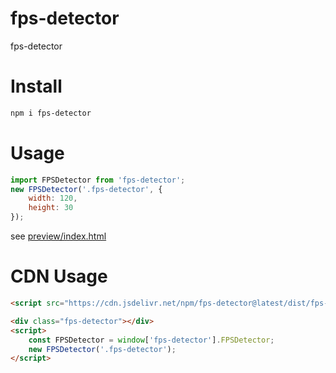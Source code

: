 # fps-detector
fps-detector

# Install
```sh
npm i fps-detector
```

# Usage
```js
import FPSDetector from 'fps-detector';
new FPSDetector('.fps-detector', {
    width: 120,
    height: 30
});
```
see [preview/index.html](preview/index.html)

# CDN Usage
```html
<script src="https://cdn.jsdelivr.net/npm/fps-detector@latest/dist/fps-detector.js"></script>

<div class="fps-detector"></div>
<script>
    const FPSDetector = window['fps-detector'].FPSDetector;
    new FPSDetector('.fps-detector');
</script> 
```